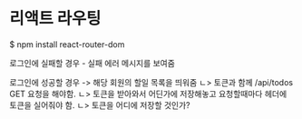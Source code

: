 # 리액트 라우팅
$ npm install react-router-dom


   로그인에 실패할 경우 - 실패 에러 메시지를 보여줌

   로그인에 성공할 경우 
     -> 해당 회원의 할일 목록을 띄워줌
        ㄴ>  토큰과 함께 /api/todos GET 요청을 해야함.
           ㄴ> 토큰을 받아와서 어딘가에 저장해놓고 요청할때마다
                 헤더에 토큰을 실어줘야 함.
               ㄴ> 토큰을 어디에 저장할 것인가? 
